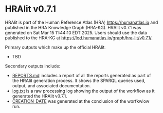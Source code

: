 # HRAlit v0.7.1

HRAlit is part of the Human Reference Atlas (HRA) <https://humanatlas.io> and published in the HRA Knowledge Graph (HRA-KG). HRAlit v0.7.1 was generated on Sat Mar 15 11:44:10 EDT 2025. Users should use the data published to the HRA-KG at <https://lod.humanatlas.io/graph/hra-lit/v0.7.1/>.

Primary outputs which make up the official HRAlit:

* TBD

Secondary outputs include:

* [REPORTS.md](REPORTS.md) includes a report of all the reports generated as part of the HRAlit generation process. It shows the SPARQL queries used, output, and associated documentation.
* [log.txt](log.txt) is a raw processing log showing the output of the workflow as it generated the HRAlit v0.7.1.
* [CREATION_DATE](CREATION_DATE) was generated at the conclusion of the worfkwlow run.
